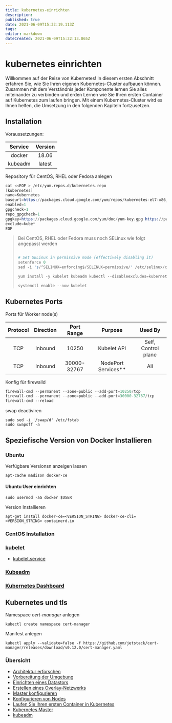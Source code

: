 ```yaml
---
title: kubernetes-einrichten
description: 
published: true
date: 2021-06-09T15:32:19.113Z
tags: 
editor: markdown
dateCreated: 2021-06-09T15:32:13.865Z
---
```


# kubernetes einrichten

Willkommen auf der Reise von Kubernetes!
In diesem ersten Abschnitt erfahren Sie, wie Sie Ihren eigenen Kubernetes-Cluster aufbauen können.
Zusammen mit dem Verständnis jeder Komponente lernen Sie alles miteinander zu verbinden und erden Lernen wie Sie Ihren ersten Container auf Kubernetes zum laufen bringen.
Mit einem Kubernetes-Cluster wird es Ihnen helfen, die Umsetzung in den folgenden Kapiteln fortzusetzen.

## Installation

Voraussetzungen:

| Service | Version |
| :---: | :---: |
|docker|18.06|
|kubeadm|latest|

Repository für CentOS, RHEL oder Fedora anlegen

```s
cat <<EOF > /etc/yum.repos.d/kubernetes.repo
[kubernetes]
name=Kubernetes
baseurl=https://packages.cloud.google.com/yum/repos/kubernetes-el7-x86_64
enabled=1
gpgcheck=1
repo_gpgcheck=1
gpgkey=https://packages.cloud.google.com/yum/doc/yum-key.gpg https://packages.cloud.google.com/yum/doc/rpm-package-key.gpg
exclude=kube*
EOF
```

> Bei CentOS, RHEL oder Fedora muss noch SELinux wie folgt angepasst werden
>```s
>
># Set SELinux in permissive mode (effectively disabling it)
> setenforce 0
> sed -i 's/^SELINUX=enforcing$/SELINUX=permissive/' /etc/selinux/config
>
> yum install -y kubelet kubeadm kubectl --disableexcludes=kubernetes
>
> systemctl enable --now kubelet
> ```

## Kubernetes Ports

Ports für Worker node(s)

|Protocol | Direction | Port Range | Purpose | Used By|
| :---: | :---: | :---: | :---: | :---: |
|TCP |Inbound | 10250 | Kubelet API | Self, Control plane|
|TCP |Inbound | 30000-32767 | NodePort Services** | All |

Konfig für firewalld

```s
firewall-cmd --permanent --zone=public --add-port=10250/tcp
firewall-cmd --permanent --zone=public --add-port=30000-32767/tcp
firewall-cmd --reload
```

swap deactiviren

```
sudo sed -i '/swap/d' /etc/fstab
sudo swapoff -a
```

## Speziefische Version von Docker Installieren

### Ubuntu

Verfügbare Versionsn anzeigen lassen

`apt-cache madison docker-ce`

#### Ubuntu User einrichten

`sudo usermod -aG docker $USER`

Version Installieren

`apt-get install docker-ce=<VERSION_STRING> docker-ce-cli=<VERSION_STRING> containerd.io`

### CentOS Installation

### [kubelet](../kubelet)

* [kubelet.service](https://www.google.com/url?sa=t&rct=j&q=&esrc=s&source=web&cd=1&ved=2ahUKEwj64dSQ3dzgAhWCZFAKHaFwB5MQFjAAegQIABAB&url=https%3A%2F%2Fgithub.com%2Fkubernetes%2Fcontrib%2Fblob%2Fmaster%2Finit%2Fsystemd%2Fkubelet.service&usg=AOvVaw2GG-cG-fHta3SfPAWLvANN)

### [Kubeadm](../kubeadm)

### [Kubernetes Dashboard](https://github.com/kubernetes/dashboard)

## Kubernetes und tls

Namespace _cert-manager_ anlegen

`kubectl create namespace cert-manager`

Manifest anlegen

`kubectl apply --validate=false -f https://github.com/jetstack/cert-manager/releases/download/v0.12.0/cert-manager.yaml`

### Übersicht

* [Architektur erforschen](../kubernetes-architektur-erforschen)
* [Vorbereitung der Umgebung](../kubernetes-umgebung-vorbereiten)
* [Einrichten eines Datastors](../kubernetes-datastore)
* [Erstellen eines Overlay-Netzwerks](../kubernetes-overlay-network)
* [Master konfigurieren](../kubernetes-master-einrichten)
* [Konfigurieren von Nodes](../kubernetes-nodes-einrichten)
* [Laufen Sie Ihren ersten Container in Kubernetes](../kubernetes-erster-container)
* [Kubernetes Master](../kubernetes-master-einrichten)
* [kubeadm](../kubeadm)
